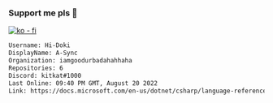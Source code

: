 ### Support me pls 🙏

[![ko - fi](https://ko-fi.com/img/githubbutton_sm.svg)](https://ko-fi.com/O5O4D6DP7)

  ```txt
  Username: Hi-Doki
  DisplayName: A-Sync
  Organization: iamgoodurbadahahhaha
  Repositories: 6
  Discord: kitkat#1000
  Last Online: 09:40 PM GMT, August 20 2022
  Link: https://docs.microsoft.com/en-us/dotnet/csharp/language-reference/keywords/async
  ```       